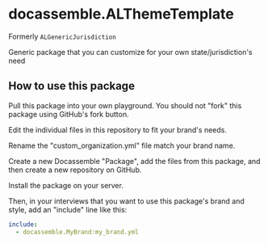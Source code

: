 # docassemble.ALThemeTemplate

Formerly `ALGenericJurisdiction`

Generic package that you can customize for your own state/jurisdiction's need

## How to use this package

Pull this package into your own playground. You should not "fork" this package using GitHub's fork button.

Edit the individual files in this repository to fit your brand's
needs.

Rename the "custom_organization.yml" file match your brand name.

Create a new Docassemble
"Package", add the files from this package, and then create a new repository on GitHub.

Install the package on your server.

Then, in your interviews that you want to use this package's brand
and style, add an "include" line like this:

```yaml
include:
  - docassemble.MyBrand:my_brand.yml
```
